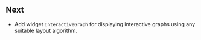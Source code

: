 ## Next

* Add widget `InteractiveGraph` for displaying interactive graphs using any suitable layout algorithm.
